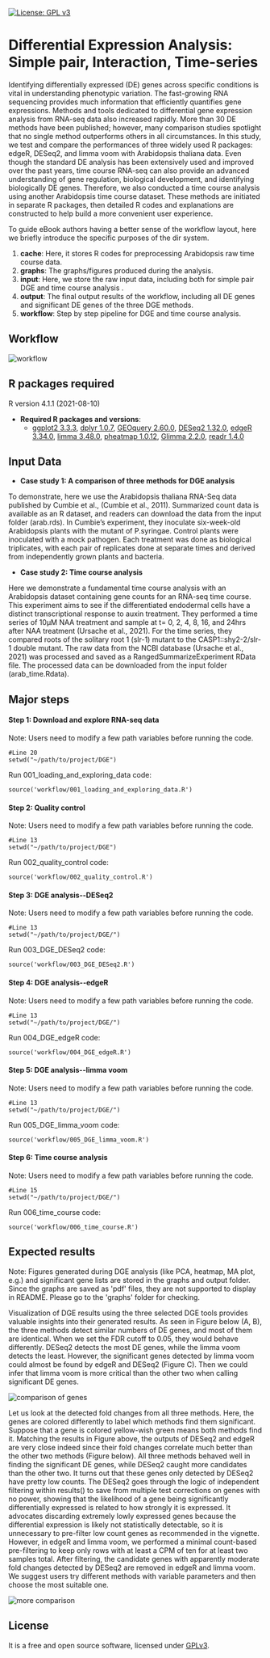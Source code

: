 [![License: GPL v3](https://img.shields.io/badge/License-GPL%20v3-blue.svg)](http://www.gnu.org/licenses/gpl-3.0)

# Differential Expression Analysis: Simple pair, Interaction, Time-series

Identifying differentially expressed (DE) genes across specific conditions is vital in understanding phenotypic variation. The fast-growing RNA sequencing provides much information that efficiently quantifies gene expressions. Methods and tools dedicated to differential gene expression analysis from RNA-seq data also increased rapidly. More than 30 DE methods have been published; however, many comparison studies spotlight that no single method outperforms others in all circumstances. In this study, we test and compare the performances of three widely used R packages: edgeR, DESeq2, and limma voom with Arabidopsis thaliana data. Even though the standard DE analysis has been extensively used and improved over the past years, time course RNA-seq can also provide an advanced understanding of gene regulation, biological development, and identifying biologically DE genes. Therefore, we also conducted a time course analysis using another Arabidopsis time course dataset. These methods are initiated in separate R packages, then detailed R codes and explanations are constructed to help build a more convenient user experience.

To guide eBook authors having a better sense of the workflow layout, here we briefly introduce the specific purposes of the dir system. 

1. __cache__: Here, it stores R codes for preprocessing Arabidopsis raw time course data.
2. __graphs__: The graphs/figures produced during the analysis.
3. __input__: Here, we store the raw input data, including both for simple pair DGE and time course analysis . 
4. __output__: The final output results of the workflow, including all DE genes and significant DE genes of the three DGE methods.
5. __workflow__: Step by step pipeline for DGE and time course analysis. 

## Workflow
![workflow](workflow/workflow.png)

## R packages required
R version 4.1.1 (2021-08-10)

- __Required R packages and versions__: 
    - [ggplot2 3.3.3](https://cran.r-project.org/web/packages/ggplot2/index.html), [dplyr 1.0.7](https://dplyr.tidyverse.org/), [GEOquery 2.60.0](https://www.bioconductor.org/packages/release/bioc/html/GEOquery.html), [DESeq2 1.32.0](https://bioconductor.org/packages/release/bioc/html/DESeq2.html), [edgeR 3.34.0](https://bioconductor.org/packages/release/bioc/html/edgeR.html), [limma 3.48.0](https://bioconductor.org/packages/release/bioc/html/limma.html), [pheatmap 1.0.12](https://cran.r-project.org/web/packages/pheatmap/index.html), [Glimma 2.2.0](https://bioconductor.org/packages/release/bioc/html/Glimma.html), [readr 1.4.0](https://readr.tidyverse.org/)


## Input Data
- __Case study 1: A comparison of three methods for DGE analysis__

To demonstrate, here we use the Arabidopsis thaliana RNA-Seq data published by Cumbie et al., (Cumbie et al., 2011). Summarized count data is available as an R dataset, and readers can download the data from the input folder (arab.rds). In Cumbie’s experiment, they inoculate six-week-old Arabidopsis plants with the mutant of P.syringae. Control plants were inoculated with a mock pathogen. Each treatment was done as biological triplicates, with each pair of replicates done at separate times and derived from independently grown plants and bacteria.

- __Case study 2: Time course analysis__

Here we demonstrate a fundamental time course analysis with an Arabidopsis dataset containing gene counts for an RNA-seq time course. This experiment aims to see if the differentiated endodermal cells have a distinct transcriptional response to auxin treatment. They performed a time series of 10µM NAA treatment and sample at t= 0, 2, 4, 8, 16, and 24hrs after NAA treatment (Ursache et al., 2021). For the time series, they compared roots of the solitary root 1 (slr-1) mutant to the CASP1::shy2-2/slr-1 double mutant. The raw data from the NCBI database (Ursache et al., 2021) was processed and saved as a RangedSummarizeExperiment RData file. The processed data can be downloaded from the input folder (arab_time.Rdata).

## Major steps

#### Step 1: Download and explore RNA-seq data

Note: Users need to modify a few path variables before running the code.
```
#Line 20
setwd("~/path/to/project/DGE")
```
Run 001_loading_and_exploring_data code:
```
source('workflow/001_loading_and_exploring_data.R')
```

#### Step 2: Quality control
Note: Users need to modify a few path variables before running the code.
```
#Line 13
setwd("~/path/to/project/DGE")
```
Run 002_quality_control code:
```
source('workflow/002_quality_control.R')
```

#### Step 3: DGE analysis--DESeq2
Note: Users need to modify a few path variables before running the code.
```
#Line 13
setwd("~/path/to/project/DGE/")
```
Run 003_DGE_DESeq2 code:
```
source('workflow/003_DGE_DESeq2.R')
```

#### Step 4: DGE analysis--edgeR
Note: Users need to modify a few path variables before running the code.
```
#Line 13
setwd("~/path/to/project/DGE/")
```
Run 004_DGE_edgeR code:
```
source('workflow/004_DGE_edgeR.R')
```

#### Step 5: DGE analysis--limma voom
Note: Users need to modify a few path variables before running the code.
```
#Line 13
setwd("~/path/to/project/DGE/")
```
Run 005_DGE_limma_voom code:
```
source('workflow/005_DGE_limma_voom.R')
```

#### Step 6: Time course analysis
Note: Users need to modify a few path variables before running the code.
```
#Line 15
setwd("~/path/to/project/DGE/")
```
Run 006_time_course code:
```
source('workflow/006_time_course.R')
```
## Expected results

Note: Figures generated during DGE analysis (like PCA, heatmap, MA plot, e.g.) and significant gene lists are stored in the graphs and output folder. Since the graphs are saved as 'pdf' files, they are not supported to display in README. Please go to the 'graphs' folder for checking.

Visualization of DGE results using the three selected DGE tools provides valuable insights into their generated results. As seen in Figure below (A, B), the three methods detect similar numbers of DE genes, and most of them are identical. When we set the FDR cutoff to 0.05, they would behave differently. DESeq2 detects the most DE genes, while the limma voom detects the least. However, the significant genes detected by limma voom could almost be found by edgeR and DESeq2 (Figure C). Then we could infer that limma voom is more critical than the other two when calling significant DE genes.

![comparison of genes](graphs/15abc.png)

Let us look at the detected fold changes from all three methods. Here, the genes are colored differently to label which methods find them significant. Suppose that a gene is colored yellow-wish green means both methods find it. Matching the results in Figure above, the outputs of DESeq2 and edgeR are very close indeed since their fold changes correlate much better than the other two methods (Figure below). All three methods behaved well in finding the significant DE genes, while DESeq2 caught more candidates than the other two. It turns out that these genes only detected by DESeq2 have pretty low counts. The DESeq2 goes through the logic of independent filtering within results() to save from multiple test corrections on genes with no power, showing that the likelihood of a gene being significantly differentially expressed is related to how strongly it is expressed. It advocates discarding extremely lowly expressed genes because the differential expression is likely not statistically detectable, so it is unnecessary to pre-filter low count genes as recommended in the vignette. However, in edgeR and limma voom, we performed a minimal count-based pre-filtering to keep only rows with at least a CPM of ten for at least two samples total. After filtering, the candidate genes with apparently moderate fold changes detected by DESeq2 are removed in edgeR and limma voom. We suggest users try different methods with variable parameters and then choose the most suitable one.

![more comparison](graphs/abc.png)

## License
It is a free and open source software, licensed under []() [GPLv3](https://github.com/github/choosealicense.com/blob/gh-pages/_licenses/gpl-3.0.txt).
